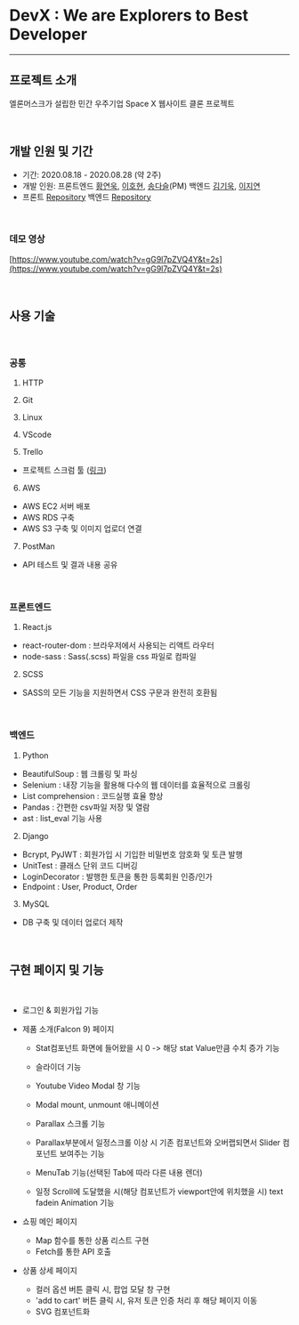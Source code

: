 # DevX : We are Explorers to Best Developer

---

## 프로젝트 소개

엘론머스크가 설립한 민간 우주기업 Space X 웹사이트 클론 프로젝트

<br>

## 개발 인원 및 기간

- 기간: 2020.08.18 - 2020.08.28 (약 2주)
- 개발 인원: 프론트엔드 [황연욱](https://github.com/younuk23), [이호현](https://github.com/LeeHoHyun-hemtory), [송다슬](https://github.com/aleatorik)(PM) 백엔드 [김기욱](https://github.com/keywookkim), [이지연](https://github.com/leejirun)
- 프론트 [Repository](https://github.com/wecode-bootcamp-korea/11-DevX-frontend) 백엔드 [Repository](https://github.com/wecode-bootcamp-korea/11-DevX-backend)

<br>

### 데모 영상

[https://www.youtube.com/watch?v=gG9l7pZVQ4Y&t=2s](https://www.youtube.com/watch?v=gG9l7pZVQ4Y&t=2s)

<br>

## 사용 기술

<br>

### 공통

1. HTTP

2. Git

3. Linux

4. VScode

5. Trello

- 프로젝트 스크럼 툴 ([링크](https://trello.com/b/7GVBeJ4W/wespace))

6. AWS

- AWS EC2 서버 배포
- AWS RDS 구축
- AWS S3 구축 및 이미지 업로더 연결

7. PostMan

- API 테스트 및 결과 내용 공유

<br>

### 프론트엔드

1. React.js

- react-router-dom : 브라우저에서 사용되는 리액트 라우터
- node-sass : Sass(.scss) 파일을 css 파일로 컴파일

2. SCSS

- SASS의 모든 기능을 지원하면서 CSS 구문과 완전히 호환됨

<br>

### 백엔드

1. Python

- BeautifulSoup : 웹 크롤링 및 파싱
- Selenium : 내장 기능을 활용해 다수의 웹 데이터를 효율적으로 크롤링
- List comprehension : 코드실행 효율 향상
- Pandas : 간편한 csv파일 저장 및 열람
- ast : list_eval 기능 사용

2. Django

- Bcrypt, PyJWT : 회원가입 시 기입한 비밀번호 암호화 및 토큰 발행
- UnitTest : 클래스 단위 코드 디버깅
- LoginDecorator : 발행한 토큰을 통한 등록회원 인증/인가
- Endpoint : User, Product, Order

3. MySQL

- DB 구축 및 데이터 업로더 제작

<br>

## 구현 페이지 및 기능

<br>

- 로그인 & 회원가입 기능
- 제품 소개(Falcon 9) 페이지

  - Stat컴포넌트 화면에 들어왔을 시 0 -> 해당 stat Value만큼 수치 증가 기능

  - 슬라이더 기능

  - Youtube Video Modal 창 기능

  - Modal mount, unmount 애니메이션

  - Parallax 스크롤 기능

  - Parallax부분에서 일정스크롤 이상 시 기존 컴포넌트와 오버랩되면서 Slider 컴포넌트 보여주는 기능

  - MenuTab 기능(선택된 Tab에 따라 다른 내용 렌더)

  - 일정 Scroll에 도달했을 시(해당 컴포넌트가 viewport안에 위치했을 시) text fadein Animation 기능

- 쇼핑 메인 페이지

  - Map 함수를 통한 상품 리스트 구현
  - Fetch를 통한 API 호출

- 상품 상세 페이지

  - 컬러 옵션 버튼 클릭 시, 팝업 모달 창 구현
  - 'add to cart' 버튼 클릭 시, 유저 토큰 인증 처리 후 해당 페이지 이동
  - SVG 컴포넌트화
